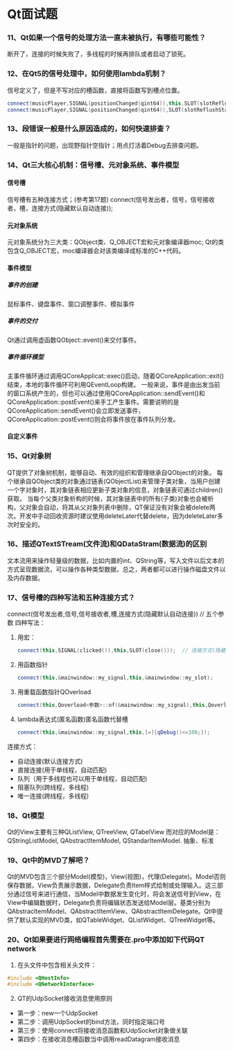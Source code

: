 # Qt面试题
### 11、Qt如果一个信号的处理方法一直未被执行，有哪些可能性？
断开了，连接的时候失败了，多线程的时候再排队或者启动了锁死。
### 12、在Qt5的信号处理中，如何使用lambda机制？
信号定义了，但是不写对应的槽函数，直接将函数写到槽点位置。
```C++
connect(musicPlayer,SIGNAL(positionChanged(qint64)),this,SLOT(slotReflushStartTime(qint64)));
connect(musicPlayer,SIGNAL(positionChanged(qint64)),SLOT(slotReflushStartTime(qint64)));
```
### 13、段错误一般是什么原因造成的，如何快速排查？
一般是指针的问题，出现野指针空指针；用点灯活着Debug去排查问题。
### 14、Qt三大核心机制：信号槽、元对象系统、事件模型
#### 信号槽
信号槽有五种连接方式；(参考第17题)
connect(信号发出者，信号，信号接收者，槽，连接方式(隐藏默认自动连接));

#### 元对象系统
元对象系统分为三大类：QObject类、Q_OBJECT宏和元对象编译器moc;
Qt的类包含Q_OBJECT宏，moc编译器会对该类编译成标准的C++代码。

#### 事件模型
##### 事件的创建
鼠标事件、键盘事件、窗口调整事件、模拟事件

##### 事件的交付
Qt通过调用虚函数QObject::event()来交付事件。

##### 事件循环模型
主事件循环通过调用QCoreApplicat::exec()启动，随着QCoreApplication::exit()结束，本地的事件循环可利用QEventLoop构建。
一般来说，事件是由出发当前的窗口系统产生的，但也可以通过使用QCoreApplication::sendEvent()和QCoreApplication::postEvent()来手工产生事件。需要说明的是QCoreApplication::sendEvent()会立即发送事件，QCoreApplication::postEvent()则会将事件放在事件队列分发。

#### 自定义事件

### 15、Qt对象树
QT提供了对象树机制，能够自动、有效的组织和管理继承自QObject的对象。
每个继承自QObject类的对象通过链表(QObjectList)来管理子类对象，当用户创建一个字对象时，其对象链表相应更新子类对象的信息，对象链表可通过children()获取。
当每个父类对象析构的时候，其对象链表中的所有(子类)对象也会被析构，父对象会自动，将其从父对象列表中删除，QT保证没有对象会被delete两次。开发中手动回收资源时建议使用deleteLater代替delete，因为deleteLater多次时安全的。

### 16、描述QTextSTream(文件流)和QDataStram(数据流)的区别
文本流用来操作轻量级的数据，比如内置的int、QString等，写入文件以后文本的方式呈现数据流，可以操作各种类型数据，总之，两者都可以进行操作磁盘文件以及内存数据。

### 17、信号槽的四种写法和五种连接方式？
connect(信号发出者,信号,信号接收者,槽,连接方式(隐藏默认自动连接)) // 五个参数
四种写法：
1. 用宏：
   ```C++
   connect(this,SIGNAL(clicked()),this,SLOT(close()));  // 连接方式(隐藏默认自动连接)
   ```
2. 用函数指针
   ```C++
   connect(this,&mainwindow::my_signal,this,&mainwindow::my_slot);
   ```
3. 用重载函数指针QOverload
   ```C++
   connect(this,Qoverload<参数>::of(&mainwindow::my_signal),this,Qoverload<参数>::of(&mainwindow::my_slot));
   ```
4. lambda表达式(匿名函数)匿名函数代替槽
   ```C++
   connect(this,&mainwindow::my_signal,this,[=]{qDebug()<<100;});
   ```

连接方式：
- 自动连接(默认连接方式)
- 直接连接(用于单线程，自动匹配)
- 队列（用于多线程也可以用于单线程，自动匹配)
- 阻塞队列(跨线程，多线程)
- 唯一连接(跨线程，多线程)

### 18、Qt模型
Qt的View主要有三种QListView, QTreeView, QTabelView
而对应的Model是：QStringListModel, QAbstractltemModel, QStandarItemModel.
抽象、标准

### 19、Qt中的MVD了解吧？
Qt的MVD包含三个部分Model(模型)，View(视图)，代理(Delegate)。Model否则保存数据，View负责展示数据，Delegate负责Item样式绘制或处理输入。这三部分通过信号来进行通信，当Model中数据发生变化时，将会发送信号到View，在View中编辑数据时，Delegate负责将编辑状态发送给Model层。基类分别为QAbstracItemModel、QAbstractItemView、QAbstractItemDelegate。Qt中提供了默认实现的MVD类，如QTableWidget、QListWidget、QTreeWidget等。

### 20、Qt如果要进行网络编程首先需要在.pro中添加如下代码QT network
1. 在头文件中包含相关头文件：
```C++
#include <QHostInfo>
#include <QNetworkInterface>
```
2. QT的UdpSocket接收消息使用原则
- 第一步：new一个UdpSocket
- 第二步：调用UdpSocket的bind方法，同时指定端口号
- 第三步：使用connect将接收消息函数和UdpSocket对象做关联
- 第四步：在接收消息槽函数当中调用readDatagram接收消息